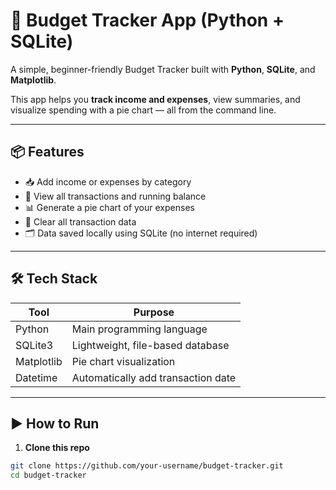 # 💸 Budget Tracker App (Python + SQLite)

A simple, beginner-friendly Budget Tracker built with **Python**, **SQLite**, and **Matplotlib**.

This app helps you **track income and expenses**, view summaries, and visualize spending with a pie chart — all from the command line.

---

## 📦 Features

- 📥 Add income or expenses by category
- 🧾 View all transactions and running balance
- 📊 Generate a pie chart of your expenses
- 🧹 Clear all transaction data
- 🗂️ Data saved locally using SQLite (no internet required)

---

## 🛠️ Tech Stack

| Tool | Purpose |
|------|---------|
| Python | Main programming language |
| SQLite3 | Lightweight, file-based database |
| Matplotlib | Pie chart visualization |
| Datetime | Automatically add transaction date |

---

## ▶️ How to Run

1. **Clone this repo**
```bash
git clone https://github.com/your-username/budget-tracker.git
cd budget-tracker
